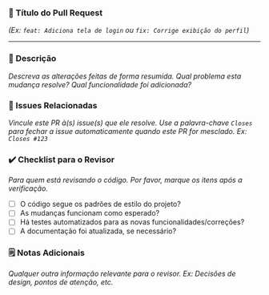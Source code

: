 ### 🎯 Título do Pull Request
*(Ex: `feat: Adiciona tela de login` ou `fix: Corrige exibição do perfil`)*

---

### 📄 Descrição
*Descreva as alterações feitas de forma resumida.*
*Qual problema esta mudança resolve? Qual funcionalidade foi adicionada?*

### 🔗 Issues Relacionadas
*Vincule este PR à(s) issue(s) que ele resolve. Use a palavra-chave `Closes` para fechar a issue automaticamente quando este PR for mesclado.*
*Ex: `Closes #123`*

### ✔️ Checklist para o Revisor
*Para quem está revisando o código. Por favor, marque os itens após a verificação.*
- [ ] O código segue os padrões de estilo do projeto?
- [ ] As mudanças funcionam como esperado?
- [ ] Há testes automatizados para as novas funcionalidades/correções?
- [ ] A documentação foi atualizada, se necessário?

### 🗒️ Notas Adicionais
*Qualquer outra informação relevante para o revisor.*
*Ex: Decisões de design, pontos de atenção, etc.*
